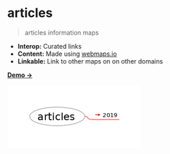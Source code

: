 # articles

> articles information maps

- **Interop:** Curated links
- **Content:** Made using [webmaps.io](https://webmaps.io/)
- **Linkable:** Link to other maps on on other domains

[**Demo →**](https://melvincarvalho.github.io/articles/index.html)


![articles](https://raw.githubusercontent.com/melvincarvalho/articles/gh-pages/index.html_files/image.png)
